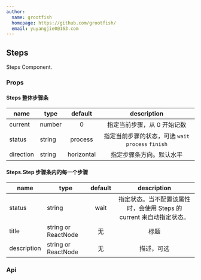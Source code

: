```yaml
---
author:
  name: grootfish
  homepage: https://github.com/grootfish/
  email: yuyangjie0@163.com
---
```


## Steps

Steps Component.

### Props
#### Steps 整体步骤条
|name|type|default|description|
|---|---|:---:|:---:|
|current|number|0|指定当前步骤，从 0 开始记数|
|status|string|process|指定当前步骤的状态，可选 `wait` `process` `finish`|
|direction|string|horizontal|指定步骤条方向。默认水平|

#### Steps.Step 步骤条内的每一个步骤
|name|type|default|description|
|---|---|:---:|:---:|
|status|string|wait|指定状态。当不配置该属性时，会使用 Steps 的 current 来自动指定状态。|
|title|string or ReactNode|无|标题|
|description|string or ReactNode|无|描述，可选|
### Api